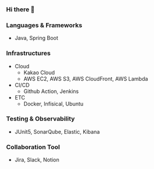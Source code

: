 ### Hi there 👋

<!-- ### Blog
https://imbusy.tistory.com
-->
### Languages & Frameworks
- Java, Spring Boot
### Infrastructures
- Cloud
  - Kakao Cloud
  - AWS EC2, AWS S3, AWS CloudFront, AWS Lambda
- CI/CD
  - Github Action, Jenkins
- ETC
  - Docker, Infisical, Ubuntu
### Testing & Observability
- JUnit5, SonarQube, Elastic, Kibana
### Collaboration Tool
- Jira, Slack, Notion

<!-- 
### Certificate
- ISTQB, CSTS, SQLD
### Experience
- SuresoftTech Intership (Infra Verification Team) 2023.06~2023.08
- Gachon SW Academy 2023.09~2023.02
- GDSC Gachon (Google Developer Student Club) 2023.09 ~
- AWS JAM 2023.11.2
- SK C&C UI/UX job training 2023.11.2~11.9
- Multi Cloud Orchestartion (Terraform) 2023.11.13~16
- Monitoring and Testing Implementation in a DevOps Environment (Elastic) 2023.12.11~12.14
-->
